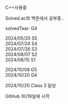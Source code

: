 C++사용중

Solved.ac와 백준에서 공부중..

solvedTear: G4















2024/05/20 S5  
2024/07/24 S4  
2024/07/26 S3  
2024/08/07 S2  
2024/08/15 S1

2024/10/08 G5  
2024/10/20 G4

2024/10/20 Class 3 달성

GitHub 10/19일에 시작
